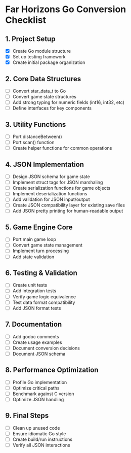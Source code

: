 # Far Horizons Go Conversion Checklist

## 1. Project Setup
- [X] Create Go module structure
- [X] Set up testing framework
- [X] Create initial package organization

## 2. Core Data Structures
- [ ] Convert star_data_t to Go
- [ ] Convert game state structures
- [ ] Add strong typing for numeric fields (int16, int32, etc)
- [ ] Define interfaces for key components

## 3. Utility Functions
- [ ] Port distanceBetween()
- [ ] Port scan() function
- [ ] Create helper functions for common operations

## 4. JSON Implementation
- [ ] Design JSON schema for game state
- [ ] Implement struct tags for JSON marshaling
- [ ] Create serialization functions for game objects
- [ ] Implement deserialization functions
- [ ] Add validation for JSON input/output
- [ ] Create JSON compatibility layer for existing save files
- [ ] Add JSON pretty printing for human-readable output

## 5. Game Engine Core
- [ ] Port main game loop
- [ ] Convert game state management
- [ ] Implement turn processing
- [ ] Add state validation

## 6. Testing & Validation
- [ ] Create unit tests
- [ ] Add integration tests
- [ ] Verify game logic equivalence
- [ ] Test data format compatibility
- [ ] Add JSON format tests

## 7. Documentation
- [ ] Add godoc comments
- [ ] Create usage examples
- [ ] Document conversion decisions
- [ ] Document JSON schema

## 8. Performance Optimization
- [ ] Profile Go implementation
- [ ] Optimize critical paths
- [ ] Benchmark against C version
- [ ] Optimize JSON handling

## 9. Final Steps
- [ ] Clean up unused code
- [ ] Ensure idiomatic Go style
- [ ] Create build/run instructions
- [ ] Verify all JSON interactions
